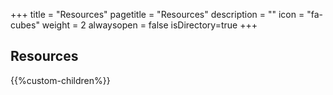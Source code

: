 +++
title = "Resources"
pagetitle = "Resources"
description = ""
icon = "fa-cubes"
weight = 2
alwaysopen = false
isDirectory=true
+++

## Resources

{{%custom-children%}}